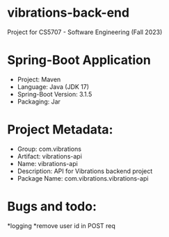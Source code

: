 # vibrations-back-end
Project for CS5707 - Software Engineering (Fall 2023)

# Spring-Boot Application
* Project: Maven
* Language: Java (JDK 17)
* Spring-Boot Version: 3.1.5
* Packaging: Jar

# Project Metadata:
* Group: com.vibrations
* Artifact: vibrations-api
* Name: vibrations-api
* Description: API for Vibrations backend project
* Package Name: com.vibrations.vibrations-api

# Bugs and todo:
*logging
*remove user id  in POST req



